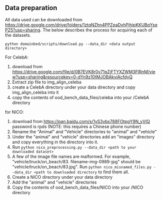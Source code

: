 ## Data preparation
All data used can be downloaded from https://drive.google.com/drive/folders/1ztqNZhn4PPZpaDvhPihipKKUBqYsqPZ5?usp=sharing.
The below describes the process for acquiring each of the datasets.

```
python domainbed/scripts/download.py --data_dir <data output directory>
```

For CelebA: 
1. download from https://drive.google.com/file/d/0B7EVK8r0v71pZjFTYXZWM3FlRnM/view?usp=sharing&resourcekey=0-dYn9z10tMJOBAkviAcfdyQ
2. Extract zip file to img_align_celeba
3. create a CelebA directory under your data directory and copy img_align_celeba into it
4. copy the contents of ood_bench_data_files/celeba into your <data dir>/CelebA directory

for NICO:
1. download from https://pan.baidu.com/s/1yS3vbx788FOtpgY9N_vVIQ password is rpds (NOTE: this requires a Chinese phone number)
2. Rename the "Animal" and "Vehicle" directories to "animal" and "vehicle"
3. Under the "animal" and "vehicle" directories add an "images" directory and copy everything in the directory into it. 
4. Run ```python nico_preprocessing.py --data_dir <path to your downloaded dataset>```
5. A few of the image file names are malformed. For example, "vehicle/truck/on_beach/83. filename-img-0989-jpg" should be "vehicle/truck/on_beach/83.jpg". Run ```python nico_misnamed_files.py --data_dir <path to downloaded directory``` to find them all.
6. Create a NICO directory under your data directory
7. Add the "animal" and "vehicle" directories 
8. Copy the contents of ood_bench_data_files/NICO into your <data dir>/NICO directory
